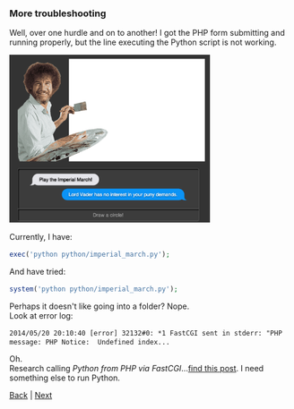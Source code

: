 ### More troubleshooting

Well, over one hurdle and on to another! I got the PHP form submitting and running properly, but the line executing the Python script is not working.

<a href="img/imperial_march.png"><img src="img/imperial_march.png" height="300"></a>

Currently, I have:
```php
exec('python python/imperial_march.py');
```

And have tried:
```php
system('python python/imperial_march.py');
```

Perhaps it doesn't like going into a folder? Nope.<br>
Look at error log:
```
2014/05/20 20:10:40 [error] 32132#0: *1 FastCGI sent in stderr: "PHP message: PHP Notice:  Undefined index...
```

Oh.<br>
Research calling _Python from PHP via FastCGI_...[find this post](http://stackoverflow.com/questions/7048057/running-python-through-fastcgi-for-nginx). I need something else to run Python.


[Back](19.md) | [Next](22.md)

